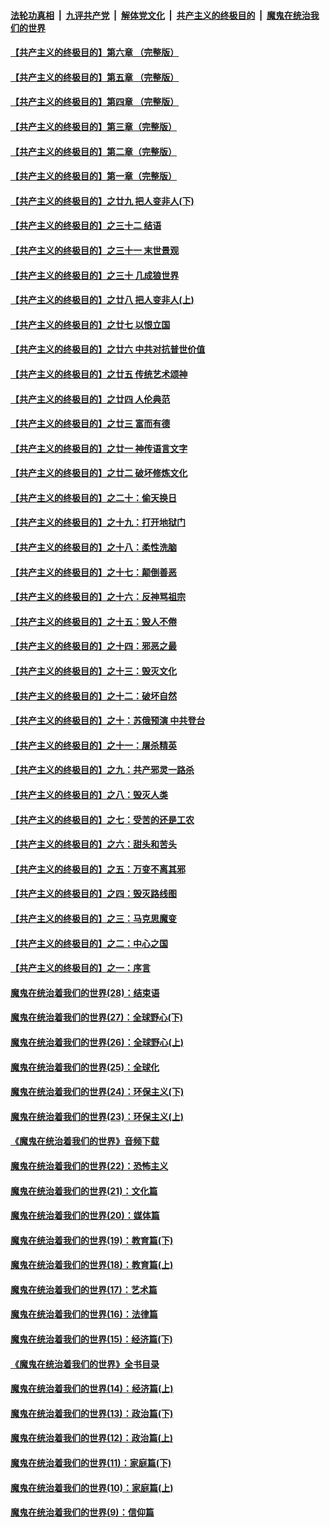 ####  [法轮功真相](../../../../basic/blob/master/README.md?t=07110902) &nbsp;|&nbsp; [九评共产党](../../../../9ping.md/blob/master/README.md?t=07110902) &nbsp;|&nbsp; [解体党文化](../../../../jtdwh.md/blob/master/README.md?t=07110902)  &nbsp;|&nbsp; [共产主义的终极目的](../../../../gczydzjmd.md/blob/master/README.md?t=07110902) &nbsp;|&nbsp; [魔鬼在统治我们的世界](../../../../mgztzwmdsj.md/blob/master/README.md?t=07110902) 

#### [【共产主义的终极目的】第六章 （完整版）](../pages/nsc422/n11428913.md?t=07110902) 

#### [【共产主义的终极目的】第五章 （完整版）](../pages/nsc422/n11428912.md?t=07110902) 

#### [【共产主义的终极目的】第四章 （完整版）](../pages/nsc422/n11428907.md?t=07110902) 

#### [【共产主义的终极目的】第三章（完整版）](../pages/nsc422/n11428848.md?t=07110902) 

#### [【共产主义的终极目的】第二章（完整版）](../pages/nsc422/n11428831.md?t=07110902) 

#### [【共产主义的终极目的】第一章（完整版）](../pages/nsc422/n11417651.md?t=07110902) 

#### [【共产主义的终极目的】之廿九 把人变非人(下)](../pages/nsc422/n11344140.md?t=07110902) 

#### [【共产主义的终极目的】之三十二 结语](../pages/nsc422/n11360535.md?t=07110902) 

#### [【共产主义的终极目的】之三十一 末世景观](../pages/nsc422/n11351129.md?t=07110902) 

#### [【共产主义的终极目的】之三十 几成狼世界](../pages/nsc422/n11348280.md?t=07110902) 

#### [【共产主义的终极目的】之廿八 把人变非人(上)](../pages/nsc422/n11340492.md?t=07110902) 

#### [【共产主义的终极目的】之廿七 以恨立国](../pages/nsc422/n11336944.md?t=07110902) 

#### [【共产主义的终极目的】之廿六 中共对抗普世价值](../pages/nsc422/n11324785.md?t=07110902) 

#### [【共产主义的终极目的】之廿五 传统艺术颂神](../pages/nsc422/n11296396.md?t=07110902) 

#### [【共产主义的终极目的】之廿四 人伦典范](../pages/nsc422/n11296397.md?t=07110902) 

#### [【共产主义的终极目的】之廿三 富而有德](../pages/nsc422/n11283598.md?t=07110902) 

#### [【共产主义的终极目的】之廿一 神传语言文字](../pages/nsc422/n11263265.md?t=07110902) 

#### [【共产主义的终极目的】之廿二 破坏修炼文化](../pages/nsc422/n11245728.md?t=07110902) 

#### [【共产主义的终极目的】之二十：偷天换日](../pages/nsc422/n11238846.md?t=07110902) 

#### [【共产主义的终极目的】之十九：打开地狱门](../pages/nsc422/n11206376.md?t=07110902) 

#### [【共产主义的终极目的】之十八：柔性洗脑](../pages/nsc422/n11199994.md?t=07110902) 

#### [【共产主义的终极目的】之十七：颠倒善恶](../pages/nsc422/n11179782.md?t=07110902) 

#### [【共产主义的终极目的】之十六：反神骂祖宗](../pages/nsc422/n11166798.md?t=07110902) 

#### [【共产主义的终极目的】之十五：毁人不倦](../pages/nsc422/n11166792.md?t=07110902) 

#### [【共产主义的终极目的】之十四：邪恶之最](../pages/nsc422/n11150249.md?t=07110902) 

#### [【共产主义的终极目的】之十三：毁灭文化](../pages/nsc422/n11135227.md?t=07110902) 

#### [【共产主义的终极目的】之十二：破坏自然](../pages/nsc422/n11135214.md?t=07110902) 

#### [【共产主义的终极目的】之十：苏俄预演 中共登台](../pages/nsc422/n11118424.md?t=07110902) 

#### [【共产主义的终极目的】之十一：屠杀精英](../pages/nsc422/n11118442.md?t=07110902) 

#### [【共产主义的终极目的】之九：共产邪灵一路杀](../pages/nsc422/n11114139.md?t=07110902) 

#### [【共产主义的终极目的】之八：毁灭人类](../pages/nsc422/n11108503.md?t=07110902) 

#### [【共产主义的终极目的】之七：受苦的还是工农](../pages/nsc422/n11101809.md?t=07110902) 

#### [【共产主义的终极目的】之六：甜头和苦头](../pages/nsc422/n11096971.md?t=07110902) 

#### [【共产主义的终极目的】之五：万变不离其邪](../pages/nsc422/n11091285.md?t=07110902) 

#### [【共产主义的终极目的】之四：毁灭路线图](../pages/nsc422/n11086284.md?t=07110902) 

#### [【共产主义的终极目的】之三：马克思魔变](../pages/nsc422/n11061941.md?t=07110902) 

#### [【共产主义的终极目的】之二：中心之国](../pages/nsc422/n11047728.md?t=07110902) 

#### [【共产主义的终极目的】之一：序言](../pages/nsc422/n11086077.md?t=07110902) 

#### [魔鬼在统治着我们的世界(28)：结束语](../pages/nsc422/n10936246.md?t=07110902) 

#### [魔鬼在统治着我们的世界(27)：全球野心(下)](../pages/nsc422/n10928319.md?t=07110902) 

#### [魔鬼在统治着我们的世界(26)：全球野心(上)](../pages/nsc422/n10900318.md?t=07110902) 

#### [魔鬼在统治着我们的世界(25)：全球化](../pages/nsc422/n10788205.md?t=07110902) 

#### [魔鬼在统治着我们的世界(24)：环保主义(下)](../pages/nsc422/n10695307.md?t=07110902) 

#### [魔鬼在统治着我们的世界(23)：环保主义(上)](../pages/nsc422/n10688613.md?t=07110902) 

#### [《魔鬼在统治着我们的世界》音频下载](../pages/nsc422/n10635553.md?t=07110902) 

#### [魔鬼在统治着我们的世界(22)：恐怖主义](../pages/nsc422/n10614727.md?t=07110902) 

#### [魔鬼在统治着我们的世界(21)：文化篇](../pages/nsc422/n10597706.md?t=07110902) 

#### [魔鬼在统治着我们的世界(20)：媒体篇](../pages/nsc422/n10586579.md?t=07110902) 

#### [魔鬼在统治着我们的世界(19)：教育篇(下)](../pages/nsc422/n10564808.md?t=07110902) 

#### [魔鬼在统治着我们的世界(18)：教育篇(上)](../pages/nsc422/n10526970.md?t=07110902) 

#### [魔鬼在统治着我们的世界(17)：艺术篇](../pages/nsc422/n10499093.md?t=07110902) 

#### [魔鬼在统治着我们的世界(16)：法律篇](../pages/nsc422/n10485969.md?t=07110902) 

#### [魔鬼在统治着我们的世界(15)：经济篇(下)](../pages/nsc422/n10469975.md?t=07110902) 

#### [《魔鬼在统治着我们的世界》全书目录](../pages/nsc422/n10464261.md?t=07110902) 

#### [魔鬼在统治着我们的世界(14)：经济篇(上)](../pages/nsc422/n10457370.md?t=07110902) 

#### [魔鬼在统治着我们的世界(13)：政治篇(下)](../pages/nsc422/n10448270.md?t=07110902) 

#### [魔鬼在统治着我们的世界(12)：政治篇(上)](../pages/nsc422/n10444576.md?t=07110902) 

#### [魔鬼在统治着我们的世界(11)：家庭篇(下)](../pages/nsc422/n10440961.md?t=07110902) 

#### [魔鬼在统治着我们的世界(10)：家庭篇(上)](../pages/nsc422/n10435448.md?t=07110902) 

#### [魔鬼在统治着我们的世界(9)：信仰篇](../pages/nsc422/n10432159.md?t=07110902) 

